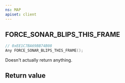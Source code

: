 ```yaml
---
ns: MAP
apiset: client
---
```

## FORCE_SONAR_BLIPS_THIS_FRAME

```c
// 0xEE1C7BA69BB74B08
Any FORCE_SONAR_BLIPS_THIS_FRAME();
```

Doesn't actually return anything.


## Return value